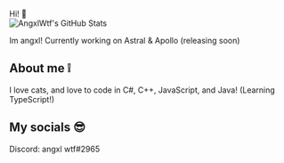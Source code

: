 Hi! 👋\
![AngxlWtf's GitHub Stats](https://github-readme-stats.vercel.app/api/?username=angxlwtf&show_icons=true&title_color=fff&icon_color=79ff97&text_color=9f9f9f&bg_color=151515)

Im angxl! Currently working on Astral & Apollo (releasing soon)

## About me ❕
I love cats, and love to code in C#, C++, JavaScript, and Java! (Learning TypeScript!)

## My socials 😎
Discord: angxl wtf#2965
